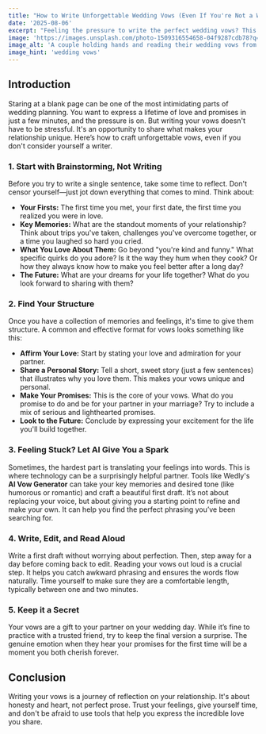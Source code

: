 ```yaml
---
title: "How to Write Unforgettable Wedding Vows (Even If You're Not a Writer)"
date: '2025-08-06'
excerpt: "Feeling the pressure to write the perfect wedding vows? This guide breaks down the process into simple steps, from brainstorming memories to structuring your promises. Plus, discover how AI can help you find the right words."
image: 'https://images.unsplash.com/photo-1509316554658-04f9287cdb78?q=80&w=1740&auto=format&fit=crop&ixlib=rb-4.1.0&ixid=M3wxMjA3fDB8MHxwaG90by1wYWdlfHx8fGVufDB8fHx8fA%3D%3'
image_alt: 'A couple holding hands and reading their wedding vows from a booklet'
image_hint: 'wedding vows'
---
```


## Introduction
Staring at a blank page can be one of the most intimidating parts of wedding planning. You want to express a lifetime of love and promises in just a few minutes, and the pressure is on. But writing your vows doesn't have to be stressful. It's an opportunity to share what makes your relationship unique. Here’s how to craft unforgettable vows, even if you don't consider yourself a writer.

### 1. Start with Brainstorming, Not Writing
Before you try to write a single sentence, take some time to reflect. Don't censor yourself—just jot down everything that comes to mind. Think about:
- **Your Firsts:** The first time you met, your first date, the first time you realized you were in love.
- **Key Memories:** What are the standout moments of your relationship? Think about trips you've taken, challenges you've overcome together, or a time you laughed so hard you cried.
- **What You Love About Them:** Go beyond "you're kind and funny." What specific quirks do you adore? Is it the way they hum when they cook? Or how they always know how to make you feel better after a long day?
- **The Future:** What are your dreams for your life together? What do you look forward to sharing with them?

### 2. Find Your Structure
Once you have a collection of memories and feelings, it's time to give them structure. A common and effective format for vows looks something like this:
- **Affirm Your Love:** Start by stating your love and admiration for your partner.
- **Share a Personal Story:** Tell a short, sweet story (just a few sentences) that illustrates why you love them. This makes your vows unique and personal.
- **Make Your Promises:** This is the core of your vows. What do you promise to do and be for your partner in your marriage? Try to include a mix of serious and lighthearted promises.
- **Look to the Future:** Conclude by expressing your excitement for the life you'll build together.

### 3. Feeling Stuck? Let AI Give You a Spark
Sometimes, the hardest part is translating your feelings into words. This is where technology can be a surprisingly helpful partner. Tools like Wedly's **AI Vow Generator** can take your key memories and desired tone (like humorous or romantic) and craft a beautiful first draft. It’s not about replacing your voice, but about giving you a starting point to refine and make your own. It can help you find the perfect phrasing you’ve been searching for.

### 4. Write, Edit, and Read Aloud
Write a first draft without worrying about perfection. Then, step away for a day before coming back to edit. Reading your vows out loud is a crucial step. It helps you catch awkward phrasing and ensures the words flow naturally. Time yourself to make sure they are a comfortable length, typically between one and two minutes.

### 5. Keep it a Secret
Your vows are a gift to your partner on your wedding day. While it’s fine to practice with a trusted friend, try to keep the final version a surprise. The genuine emotion when they hear your promises for the first time will be a moment you both cherish forever.

## Conclusion
Writing your vows is a journey of reflection on your relationship. It's about honesty and heart, not perfect prose. Trust your feelings, give yourself time, and don't be afraid to use tools that help you express the incredible love you share.